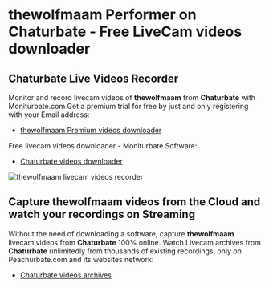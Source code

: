 # thewolfmaam Performer on Chaturbate - Free LiveCam videos downloader

## Chaturbate Live Videos Recorder

Monitor and record livecam videos of **thewolfmaam** from **Chaturbate** with Moniturbate.com
Get a premium trial for free by just and only registering with your Email address:
* [thewolfmaam Premium videos downloader](https://moniturbate.com/request-demo-licence-key.html)

Free livecam videos downloader - Moniturbate Software:
* [Chaturbate videos downloader](https://moniturbate.com/moniturbate-download-software.html)

![thewolfmaam livecam videos recorder](https://peachurnet.com/templates/moniturbate-software.png)


## Capture thewolfmaam videos from the Cloud and watch your recordings on Streaming

Without the need of downloading a software, capture **thewolfmaam** livecam videos from **Chaturbate** 100% online.
Watch Livecam archives from **Chaturbate** unlimitedly from thousands of existing recordings, only on Peachurbate.com and its websites network:
* [Chaturbate videos archives](https://peachurnet.com/)